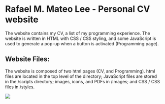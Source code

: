 # Rafael M. Mateo Lee - Personal CV website

The website contains my CV, a list of my programming experience. The website is written in HTML with CSS / CSS styling, and some JavaScript is used to generate a pop-up when a button is activated (Programming page).

## Website Files:

The website is composed of two html pages (CV, and Programming). html files are located in the top level of the directory; JavaScript files are stored in the /scripts directory; images, icons, and PDFs in /images; and CSS / CSS files in /styles.

![](https://pbs.twimg.com/profile_images/961766025632075776/OzZkPdJf_400x400.jpg)
